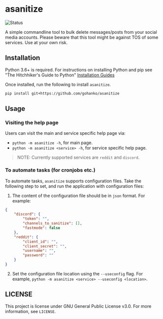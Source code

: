 # asanitize
![Status](https://github.com/gohanko/asanitize/actions/workflows/tests.yml/badge.svg)

A simple commandline tool to bulk delete messages/posts from your social media accounts. Please beware that this tool might be against TOS of some services. Use at your own risk.

## Installation
Python 3.6+ is required. For instructions on installing Python and pip see "The Hitchhiker's Guide to Python" [Installation Guides](https://docs.python-guide.org/starting/installation/)

Once installed, run the following to install `asanitize`.

```bash
pip install git+https://github.com/gohanko/asanitize
```

## Usage

### Visiting the help page
Users can visit the main and service specific help page via:
- `python -m asanitize -h`, for main page.
- `python -m asanitize <service> -h`, for service specific help page.

> NOTE: Currently supported services are `reddit` and `discord`.

### To automate tasks (for cronjobs etc.)
To automate tasks, `asanitize` supports configuration files. Take the following step to set, and run the application with configuration files:
1. The content of the configuration file should be in `json` format. For example:
```json
{
    "discord": {
        "token": "",
        "channels_to_sanitize": [],
        "fastmode": false
    },
    "reddit": {
        "client_id": "",
        "client_secret": "",
        "username": "",
        "password": ""
    }
}
```
2. Set the configuration file location using the `--useconfig` flag. For example, `python -m asanitize <service> --useconfig <location>`.

## LICENSE
This project is license under GNU General Public License v3.0. For more information, see `LICENSE`.
